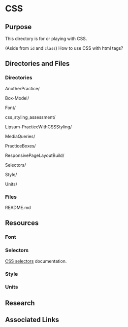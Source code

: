 # CSS

## Purpose
This directory is for or playing with CSS.

(Aside from `id` and `class`) How to use CSS with html tags?

## Directories and Files

### Directories

AnotherPractice/                

Box-Model/

Font/

css_styling_assessment/

Lipsum-PracticeWithCSSStyling/

MediaQueries/

PracticeBoxes/

ResponsivePageLayoutBuild/

Selectors/

Style/

Units/

### Files

README.md

## Resources

### Font

### Selectors
[CSS selectors](https://developer.mozilla.org/en-US/docs/Web/CSS/CSS_Selectors) documentation.

### Style

### Units

## Research

## Associated Links